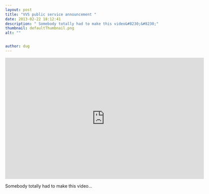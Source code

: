 ```yaml
---
layout: post
title: "VVS public service announcement "
date: 2013-02-22 18:12:41
description: " Somebody totally had to make this video&#8230;&#8230;"
thumbnail: defaultThumbnail.png
alt: ""


author: dug
---
```


<p><iframe width="640" height="390" src="http://www.youtube.com/embed/Bt9zSfinwFA" frameborder="0" allowfullscreen></iframe></p>

<p>Somebody totally had to make this video...</p>
